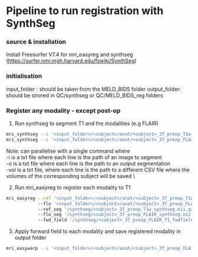 # Pipeline to run registration with SynthSeg



### source & installation 
Install Freesurfer V7.4 for mri_easyreg and synthseg (https://surfer.nmr.mgh.harvard.edu/fswiki/SynthSeg)


### initialisation
input_folder :  should be taken from the MELD_BIDS folder
output_folder:  should be strored in QC/synthseg or QC/MELD_BIDS_reg folders

### Register any modality - except post-op

1. Run synthseg to segment T1 and the modalities (e.g FLAIR)

```bash
mri_synthseg --i '<input_folder>/<subject>/anat/<subject>_3T_preop_T1w.nii.gz' --o '/synthseg' --parc --vol '/synthseg/<subject>_3T_preop_T1w_vol.csv'
mri_synthseg --i '<input_folder>/<subject>/anat/<subject>_3T_preop_FLAIR.nii.gz' --o '/synthseg' --parc --vol '/synthseg/<subject>_3T_preop_FLAIR_vol.csv'
```

Note: can parallelise with a single command where \
-i is a txt file where each line is the path of an image to segment \
-o is a txt file where each line is the path to an output segmentation \
-vol is a txt file, where each line is the path to a different CSV file where the volumes of the corresponding subject will be saved \

2. Run mri_easyreg to register each modality to T1
```bash
mri_easyreg --ref '<input_folder>/<subject>/anat/<subject>_3T_preop_T1w.nii.gz' 
            --flo '<input_folder>/<subject>/anat/<subject>_3T_preop_FLAIR.nii.gz' 
            --ref_seg '/synthseg/<subject>_3T_preop_T1w_synthseg.nii.gz' 
            --flo_seg '/synthseg/<subject>_3T_preop_FLAIR_synthseg.nii.gz' 
            --fwd_field '/synthseg/<subject>_3T_preop_FLAIR_T1_fwdfield.nii.gz' 
```

3. Apply forward field to each modality and save registered modality in output folder
```bash
mri_easywarp --i '<input_folder>/<subject>/anat/<subject>_3T_preop_FLAIR.nii.gz' --o <output_folder>/<subject>/anat/<subject>_3T_preop_FLAIR.nii.gz --field '/synthseg/<subject>_3T_preop_FLAIR_T1_fwdfield.nii.gz' --nearest
```


